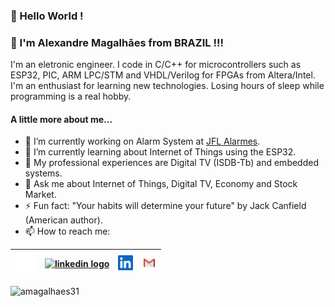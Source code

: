 ### 👋 Hello World !

### :man: I'm Alexandre Magalhães from BRAZIL !!!
I'm an eletronic engineer. I code in C/C++ for microcontrollers such as ESP32, PIC, ARM LPC/STM and VHDL/Verilog for FPGAs from Altera/Intel. 
I'm an enthusiast for learning new technologies. Losing hours of sleep while programming is a real hobby.

#### A little more about me... 

- 🔭 I’m currently working on Alarm System at [JFL Alarmes](https://jflalarmes.com.br/).
- 🌱 I’m currently learning about Internet of Things using the ESP32. 
- 👯 My professional experiences are Digital TV (ISDB-Tb) and embedded systems.
- 💬 Ask me about Internet of Things, Digital TV, Economy and Stock Market.
- ⚡ Fun fact: "Your habits will determine your future" by Jack Canfield (American author).
- 📫 How to reach me: 

| [<img src="https://raw.githubusercontent.com/Delta456/Delta456/master/img/github.png" alt="github logo" width="34">](https://github.com/amagalhaes) |  [<img src="https://www.vectorlogo.zone/logos/wordpress/wordpress-icon.svg" alt="linkedin logo" width="24">](https://dascoisastech.wordpress.com/) | [<img src="https://github.com/Amchuz/Amchuz/blob/master/linkedin.jpeg" alt="linkedin logo" width="24">](https://br.linkedin.com/in/alexandre-magalh%C3%A3es-1919a68b) | [<img src="https://github.com/Amchuz/Amchuz/blob/master/gmail.jpeg" alt="gmail logo" width="24">](mailto:alexandremagalhaes31@gmail.com)
|---|---|---|---|


  
<img src="https://komarev.com/ghpvc/?username=amagalhaes31" alt="amagalhaes31" />
